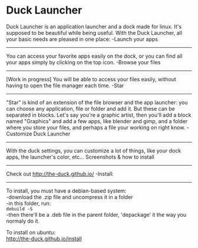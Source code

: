 Duck Launcher
========

Duck Launcher is an application launcher and a dock made for linux. 
It's supposed to be beautiful while being useful. With the Duck Launcher, all your basic needs are pleased in one place:
  -Launch your apps
__________
  You can access your favorite apps easily on the dock, or you can find all your apps simply by clicking on the top icon.
  -Browse your files
__________
  [Work in progress]
  You will be able to access your files easily, without having to open the file manager each time.
 -Star
______
  "Star" is kind of an extension of the file browser and the app launcher: you can choose any application, file or folder   and add it. But these can be separated in blocks. Let's say you're a graphic artist, then you'll add a block named       "Graphics" and add a few apps, like blender and gimp, and a folder where you store your files, and perhaps a file your     working on right know.
  -Customize Duck Launcher
______
  With the duck settings, you can customize a lot of things, like your dock apps, the launcher's color, etc...
Screenshots & how to install
______
 Check out http://the-duck.github.io/
 -Install:
_____
  To install, you must have a debian-based system:    
    -download the .zip file and uncompress it in a folder     
    -in this folder, run:     
      `debuild -S`     
    -then there'll be a .deb file in the parent folder, 'depackage' it the way you normaly do it.     
    
    
  To install on ubuntu:     
    http://the-duck.github.io/install
  
